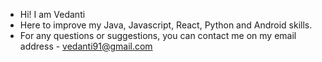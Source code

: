 - Hi! I am Vedanti
- Here to improve my Java, Javascript, React, Python and Android skills.
- For any questions or suggestions, you can contact me on my email address - vedanti91@gmail.com
